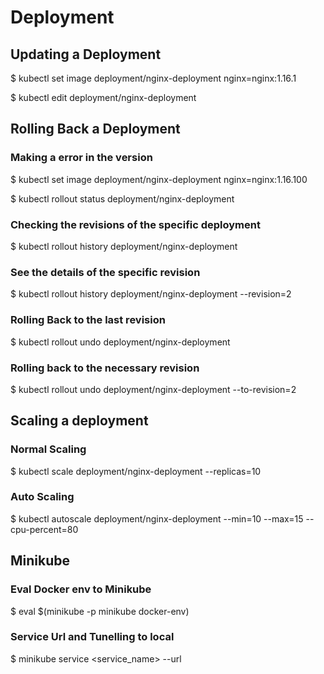 # Deployment 

## Updating a Deployment

$ kubectl set image deployment/nginx-deployment nginx=nginx:1.16.1

$ kubectl edit deployment/nginx-deployment 

## Rolling Back a Deployment 

### Making a error in the version 

$ kubectl set image deployment/nginx-deployment nginx=nginx:1.16.100

$ kubectl rollout status deployment/nginx-deployment

### Checking the revisions of the specific deployment 

$ kubectl rollout history deployment/nginx-deployment

### See the details of the specific revision 

$ kubectl rollout history deployment/nginx-deployment --revision=2

### Rolling Back to the last revision 

$ kubectl rollout undo deployment/nginx-deployment

### Rolling back to the necessary revision 

$ kubectl rollout undo deployment/nginx-deployment --to-revision=2

## Scaling a deployment 

### Normal Scaling

$ kubectl scale deployment/nginx-deployment --replicas=10

### Auto Scaling 

$ kubectl autoscale deployment/nginx-deployment --min=10 --max=15 --cpu-percent=80

## Minikube 

### Eval Docker env to Minikube 

$ eval $(minikube -p minikube docker-env)

### Service Url and Tunelling to local 

$ minikube service <service_name> --url 






